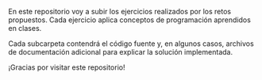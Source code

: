 En este repositorio voy a subir los ejercicios realizados por los retos propuestos. 
Cada ejercicio aplica conceptos de programación aprendidos en clases.

Cada subcarpeta contendrá el código fuente y, en algunos casos, archivos de documentación adicional para explicar la solución implementada.

¡Gracias por visitar este repositorio!
